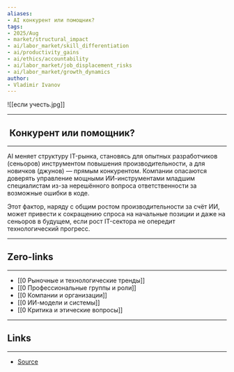 ```yaml
---
aliases: 
- AI конкурент или помощник?
tags:
- 2025/Aug
- market/structural_impact
- ai/labor_market/skill_differentiation
- ai/productivity_gains
- ai/ethics/accountability
- ai/labor_market/job_displacement_risks
- ai/labor_market/growth_dynamics
author:
- Vladimir Ivanov
---
```

![[если учесть.jpg]]

-----
##   Конкурент или помощник?
-----
AI меняет структуру IT-рынка, становясь для опытных разработчиков (сеньоров) инструментом повышения производительности, а для новичков (джунов) — прямым конкурентом. Компании опасаются доверять управление мощными ИИ-инструментами младшим специалистам из-за нерешённого вопроса ответственности за возможные ошибки в коде. 

Этот фактор, наряду с общим ростом производительности за счёт ИИ, может привести к сокращению спроса на начальные позиции и даже на сеньоров в будущем, если рост IT-сектора не опередит технологический прогресс.

---
## Zero-links
---
- [[0 Рыночные и технологические тренды]]
- [[0 Профессиональные группы и роли]]
- [[0 Компании и организации]]
- [[0 ИИ-модели и системы]]
- [[0 Критика и этические вопросы]]

---
## Links
---
- [Source](https://t.me/turboproject/1967)